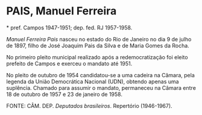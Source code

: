 **PAIS, Manuel Ferreira**
=========================

\* pref. Campos 1947-1951; dep. fed. RJ 1957-1958.

*Manuel Ferreira Pais* nasceu no estado do Rio de Janeiro no dia 9 de
julho de 1897, filho de José Joaquim Pais da Silva e de Maria Gomes da
Rocha.

No primeiro pleito municipal realizado após a redemocratização foi
eleito prefeito de Campos e exerceu o mandato até 1951.

No pleito de outubro de 1954 candidatou-se a uma cadeira na Câmara, pela
legenda da União Democrática Nacional (UDN), obtendo apenas uma
suplência. Chamado para assumir o mandato, permaneceu na Câmara entre 18
de outubro de 1957 e 23 de janeiro de 1958.

FONTE: CÂM. DEP. *Deputados brasileiros*. Repertório (1946-1967).
